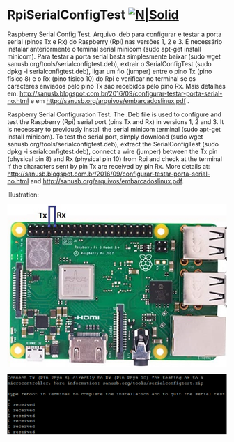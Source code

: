 # RpiSerialConfigTest [![N|Solid](http://sanusb.blogspot.com.br/favicon.ico)](http://sanusb.org/)

Raspberry Serial Config Test. Arquivo .deb para configurar e testar a porta serial (pinos Tx e Rx) do Raspberry (Rpi) nas versões 1, 2 e 3. É necessário instalar anteriormente o teminal serial minicom (sudo apt-get install minicom). Para testar a porta serial basta simplesmente baixar (sudo wget sanusb.org/tools/serialconfigtest.deb), extrair o SerialConfigTest (sudo dpkg -i serialconfigtest.deb),  ligar um fio (jumper) entre o pino Tx (pino físico 8) e o Rx (pino físico 10) do Rpi e verificar no terminal se os caracteres enviados pelo pino Tx são recebidos pelo pino Rx. Mais detalhes em: http://sanusb.blogspot.com.br/2016/09/configurar-testar-porta-serial-no.html e em http://sanusb.org/arquivos/embarcadoslinux.pdf .


Raspberry Serial Configuration Test. The .Deb file is used to configure and test the Raspberry (Rpi) serial port (pins Tx and Rx) in versions 1, 2 and 3. It is necessary to previously install the serial minicom terminal (sudo apt-get install minicom). To test the serial port, simply download (sudo wget sanusb.org/tools/serialconfigtest.deb), extract the SerialConfigTest (sudo dpkg -i serialconfigtest.deb), connect a wire (jumper) between the Tx pin (physical pin 8) and Rx (physical pin 10) from Rpi and check at the terminal if the characters sent by pin Tx are received by pin Rx. More details at: http://sanusb.blogspot.com.br/2016/09/configurar-testar-porta-serial-no.html and http://sanusb.org/arquivos/embarcadoslinux.pdf.

Illustration:

![](https://github.com/SanUSB-grupo/RpiSerialConfigTest/blob/master/images/serialrpi3.jpg)


![](https://github.com/SanUSB-grupo/RpiSerialConfigTest/blob/master/images/OK.png)
